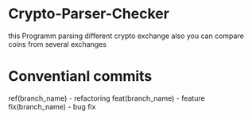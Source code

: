 # Crypto-Parser-Checker
this Programm parsing different crypto exchange also
you can compare coins from several exchanges

# Conventianl commits
ref(branch_name) - refactoring
feat(branch_name) - feature
fix(branch_name) - bug fix
